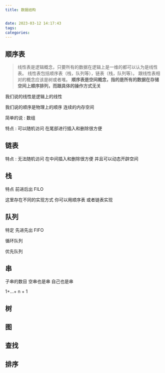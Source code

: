 ```yaml
---
title: 数据结构


date: 2023-03-12 14:17:43
tags:
categories:
---
```


## 顺序表

>   线性表是逻辑概念，只要所有的数据在逻辑上是一维的都可以认为是线性表。 线性表包括顺序表（栈，队列等），链表（栈，队列等）。 跟线性表相对的概念应该是树或者堆。 **顺序表是空间概念，指的是所有的数据在存储空间上顺序排列，而跟具体的操作方式无关**

我们说的线性是逻辑上的线性

我们说的顺序是物理上的顺序 连续的内存空间



简单的说 : 数组

特点 : 可以随机访问 在尾部进行插入和删除很方便



## 链表

特点 : 无法随机访问 在中间插入和删除很方便 并且可以动态开辟空间



## 栈

特点 前进后出 FILO

这里存在不同的实现方式 你可以用顺序表 或者链表实现

## 队列

特定 先进先出 FIFO

循环队列

优先队列

## 串

子串的数目  空串也是串 自己也是串

1+…+ n + 1 

## 树



## 图



## 查找



## 排序

